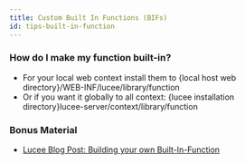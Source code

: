 ```yaml
---
title: Custom Built In Functions (BIFs)
id: tips-built-in-function
---
```


### How do I make my function built-in? ###

* For your local web context install them to {local host web directory}/WEB-INF/lucee/library/function
* Or if you want it globally to all context: {lucee installation directory}lucee-server/context/library/function

### Bonus Material ###

* [Lucee Blog Post: Building your own Built-In-Function](http://blog.getlucee.com/post.cfm/lucee-3-1-building-your-own-built-in-function)
